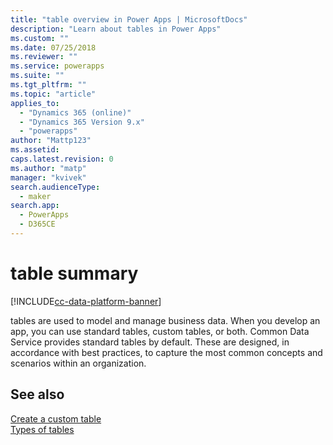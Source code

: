 ```yaml
---
title: "table overview in Power Apps | MicrosoftDocs"
description: "Learn about tables in Power Apps"
ms.custom: ""
ms.date: 07/25/2018
ms.reviewer: ""
ms.service: powerapps
ms.suite: ""
ms.tgt_pltfrm: ""
ms.topic: "article"
applies_to: 
  - "Dynamics 365 (online)"
  - "Dynamics 365 Version 9.x"
  - "powerapps"
author: "Mattp123"
ms.assetid: 
caps.latest.revision: 0
ms.author: "matp"
manager: "kvivek"
search.audienceType: 
  - maker
search.app: 
  - PowerApps
  - D365CE
---
```


# table summary

[!INCLUDE[cc-data-platform-banner](../../includes/cc-data-platform-banner.md)]

tables are used to model and manage business data. When you develop an app, you can use standard tables, custom tables, or both. Common Data Service provides standard tables by default. These are designed, in accordance with best practices, to capture the most common concepts and scenarios within an organization.

## See also
[Create a custom table](data-platform-create-table.md) <br/>
[Types of tables](types-of-tables.md)

